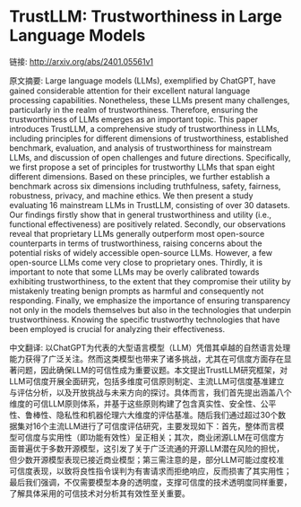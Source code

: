 # TrustLLM: Trustworthiness in Large Language Models

链接: http://arxiv.org/abs/2401.05561v1

原文摘要:
Large language models (LLMs), exemplified by ChatGPT, have gained
considerable attention for their excellent natural language processing
capabilities. Nonetheless, these LLMs present many challenges, particularly in
the realm of trustworthiness. Therefore, ensuring the trustworthiness of LLMs
emerges as an important topic. This paper introduces TrustLLM, a comprehensive
study of trustworthiness in LLMs, including principles for different dimensions
of trustworthiness, established benchmark, evaluation, and analysis of
trustworthiness for mainstream LLMs, and discussion of open challenges and
future directions. Specifically, we first propose a set of principles for
trustworthy LLMs that span eight different dimensions. Based on these
principles, we further establish a benchmark across six dimensions including
truthfulness, safety, fairness, robustness, privacy, and machine ethics. We
then present a study evaluating 16 mainstream LLMs in TrustLLM, consisting of
over 30 datasets. Our findings firstly show that in general trustworthiness and
utility (i.e., functional effectiveness) are positively related. Secondly, our
observations reveal that proprietary LLMs generally outperform most open-source
counterparts in terms of trustworthiness, raising concerns about the potential
risks of widely accessible open-source LLMs. However, a few open-source LLMs
come very close to proprietary ones. Thirdly, it is important to note that some
LLMs may be overly calibrated towards exhibiting trustworthiness, to the extent
that they compromise their utility by mistakenly treating benign prompts as
harmful and consequently not responding. Finally, we emphasize the importance
of ensuring transparency not only in the models themselves but also in the
technologies that underpin trustworthiness. Knowing the specific trustworthy
technologies that have been employed is crucial for analyzing their
effectiveness.

中文翻译:
以ChatGPT为代表的大型语言模型（LLM）凭借其卓越的自然语言处理能力获得了广泛关注。然而这类模型也带来了诸多挑战，尤其在可信度方面存在显著问题，因此确保LLM的可信性成为重要议题。本文提出TrustLLM研究框架，对LLM可信度开展全面研究，包括多维度可信原则制定、主流LLM可信度基准建立与评估分析，以及开放挑战与未来方向的探讨。具体而言，我们首先提出涵盖八个维度的可信LLM原则体系，并基于这些原则构建了包含真实性、安全性、公平性、鲁棒性、隐私性和机器伦理六大维度的评估基准。随后我们通过超过30个数据集对16个主流LLM进行了可信度评估研究，主要发现如下：首先，整体而言模型可信度与实用性（即功能有效性）呈正相关；其次，商业闭源LLM在可信度方面普遍优于多数开源模型，这引发了关于广泛流通的开源LLM潜在风险的担忧，但少数开源模型表现已接近商业模型；第三需注意的是，部分LLM可能过度校准可信度表现，以致将良性指令误判为有害请求而拒绝响应，反而损害了其实用性；最后我们强调，不仅需要模型本身的透明度，支撑可信度的技术透明度同样重要，了解具体采用的可信技术对分析其有效性至关重要。
